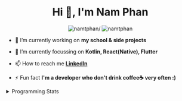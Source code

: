 <h1 align="center">Hi 👋, I'm Nam Phan</h1>
<p align="center"> <img src=https://komarev.com/ghpvc/?username=namtphan alt=namtphan/> <img 
src="https://img.shields.io/github/last-commit/namtphan/namtphan" alt="namtphan" /> </p>

- 🔭 I’m currently working on **my school & side projects**

- 🌱 I’m currently focussing on **Kotlin, React(Native), Flutter**

- 📫 How to reach me **[LinkedIn](https://www.linkedin.com/in/namtphan2)**

- ⚡ Fun fact **I'm a developer who don't drink coffee☕ very often :)**

<details>
<summary>Programming Stats</summary>
<!-- Most used languages stats -->
<!-- [![Top Langs](https://github-readme-stats.vercel.app/api/top-langs/?username=namtphan&layout=compact)](https://github.com/namtphan2/github-readme-stats) -->
  
<!--START_SECTION:waka-->
**I'm a Night 🦉** 

```text
🌞 Morning    41 commits     █░░░░░░░░░░░░░░░░░░░░░░░░   7.07% 
🌆 Daytime    173 commits    ███████░░░░░░░░░░░░░░░░░░   29.83% 
🌃 Evening    208 commits    █████████░░░░░░░░░░░░░░░░   35.86% 
🌙 Night      158 commits    ██████░░░░░░░░░░░░░░░░░░░   27.24%

```
📅 **I'm Most Productive on Tuesday** 

```text
Monday       67 commits     ███░░░░░░░░░░░░░░░░░░░░░░   11.55% 
Tuesday      100 commits    ████░░░░░░░░░░░░░░░░░░░░░   17.24% 
Wednesday    79 commits     ███░░░░░░░░░░░░░░░░░░░░░░   13.62% 
Thursday     79 commits     ███░░░░░░░░░░░░░░░░░░░░░░   13.62% 
Friday       83 commits     ███░░░░░░░░░░░░░░░░░░░░░░   14.31% 
Saturday     86 commits     ███░░░░░░░░░░░░░░░░░░░░░░   14.83% 
Sunday       86 commits     ███░░░░░░░░░░░░░░░░░░░░░░   14.83%

```


📊 **This Week I Spent My Time On** 

```text
💻 Operating System: 
Mac                      12 hrs 13 mins      █████████████████████████   100.0%

```


<!--END_SECTION:waka-->
</details>
